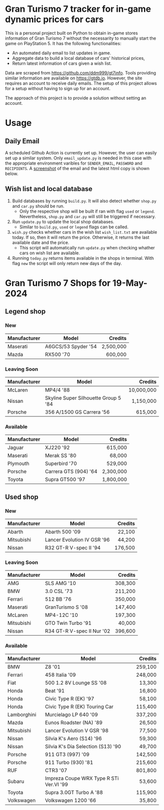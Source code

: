 # Gran Turismo 7 tracker for in-game dynamic prices for cars

This is a personal project built on Python to obtain in-game stores information of Gran Turismo 7 without the necessarity to manually start the game on PlayStation 5. It has the following functionalities:

- An automated daily email to list updates in game.
- Aggregate data to build a local database of cars' historical prices,
- Return latest information of cars given a wish list.

Data are scraped from https://github.com/ddm999/gt7info. Tools providing similar information are available on https://gtdb.io. However, the site requires an account to receive daily emails. The setup of this project allows for a setup without having to sign up for an account.

The approach of this project is to provide a solution without setting an account.

# Usage

## Daily Email

A scheduled Github Action is currently set up. However, the user can easily set up a similar system. Only `email_update.py` is needed in this case with the appropriate environment varibles for `SENDER_EMAIL`, `PASSWORD` and `RECIPIENTS`. A [screenshot](https://raw.githubusercontent.com/marcohoucheng/Gran-Turismo-7-Price-Tracker/main/data/email_screenshot.png) of the email and the latest html copy is shown below.

## Wish list and local database

1. Build databases by running `build.py`. It will also detect whether `shop.py` and `car.py` should be run.
    - Only the respective shop will be built if ran with flag `used` or `legend`. Nevertheless, `shop.py` and `car.py` will still be triggered if necessary.
2. Run `update.py` to update the local shop databases.
    - Similar to `build.py`, `used` or `legend` flags can be called.
3. `wish.py` checks whether cars in the wish list `wish_list.txt` are available today. If so, then it will return the price. Otherwise, it returns the last available date and the price.
    - This script will automatically run `update.py` when checking whather cars on wish list are available.
4. Running `today.py` returns items available in the shops in terminal. With flag `new` the script will only return new days of the day.


# Gran Turismo 7 Shops for 19-May-2024



## Legend shop

### New
 | Manufacturer | Model | Credits |
 | --- | --- | --: |
|Maserati|A6GCS/53 Spyder '54|2,500,000|
|Mazda|RX500 '70|600,000|

### Leaving Soon
 | Manufacturer | Model | Credits |
 | --- | --- | --: |
|McLaren|MP4/4 '88|10,000,000|
|Nissan|Skyline Super Silhouette Group 5 '84|1,150,000|
|Porsche|356 A/1500 GS Carrera '56|615,000|

### Available
 | Manufacturer | Model | Credits |
 | --- | --- | --: |
|Jaguar|XJ220 '92|615,000|
|Maserati|Merak SS '80|68,000|
|Plymouth|Superbird '70|529,000|
|Porsche|Carrera GTS (904) '64|2,300,000|
|Toyota|Supra GT500 '97|1,800,000|


## Used shop

### New
 | Manufacturer | Model | Credits |
 | --- | --- | --: |
|Abarth|Abarth 500 '09|22,100|
|Mitsubishi|Lancer Evolution IV GSR '96|44,200|
|Nissan|R32 GT-R V-spec II '94|176,500|

### Leaving Soon
 | Manufacturer | Model | Credits |
 | --- | --- | --: |
|AMG|SLS AMG '10|308,300|
|BMW|3.0 CSL '73|211,200|
|Ferrari|512 BB '76|350,000|
|Maserati|GranTurismo S '08|147,400|
|McLaren|MP4-12C '10|197,300|
|Mitsubishi|GTO Twin Turbo '91|40,000|
|Nissan|R34 GT-R V-spec II Nur '02|396,600|

### Available
 | Manufacturer | Model | Credits |
 | --- | --- | --: |
|BMW|Z8 '01|259,100|
|Ferrari|458 Italia '09|248,000|
|Fiat|500 1.2 8V Lounge SS '08|13,300|
|Honda|Beat '91|16,800|
|Honda|Civic Type R (EK) '97|58,100|
|Honda|Civic Type R (EK) Touring Car|115,400|
|Lamborghini|Murcielago LP 640 '09|337,200|
|Mazda|Eunos Roadster (NA) '89|26,500|
|Mitsubishi|Lancer Evolution V GSR '98|77,500|
|Nissan|Silvia K's Aero (S14) '96|59,300|
|Nissan|Silvia K's Dia Selection (S13) '90|49,700|
|Porsche|911 GT3 (997) '09|142,500|
|Porsche|911 Turbo (930) '81|215,600|
|RUF|CTR3 '07|801,800|
|Subaru|Impreza Coupe WRX Type R STi Ver.VI '99|53,600|
|Toyota|Supra 3.0GT Turbo A '88|115,900|
|Volkswagen|Volkswagen 1200 '66|35,800|
